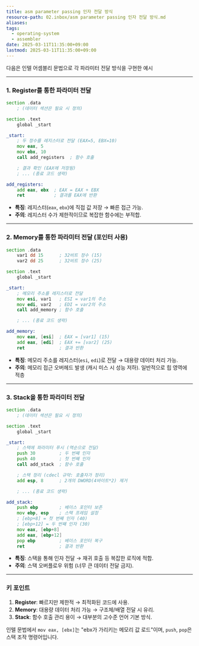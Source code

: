 ```yaml
---
title: asm parameter passing 인자 전달 방식
resource-path: 02.inbox/asm parameter passing 인자 전달 방식.md
aliases:
tags:
  - operating-system
  - assembler
date: 2025-03-11T11:35:00+09:00
lastmod: 2025-03-11T11:35:00+09:00
---
```

다음은 인텔 어셈블리 문법으로 각 파라미터 전달 방식을 구현한 예시

---

### **1. Register를 통한 파라미터 전달**
```asm
section .data
    ; (데이터 섹션은 필요 시 정의)

section .text
    global _start

_start:
    ; 두 정수를 레지스터로 전달 (EAX=5, EBX=10)
    mov eax, 5
    mov ebx, 10
    call add_registers  ; 함수 호출

    ; 결과 확인 (EAX에 저장됨)
    ; ... (종료 코드 생략)

add_registers:
    add eax, ebx  ; EAX = EAX + EBX
    ret           ; 결과를 EAX에 반환
```
- **특징**: 레지스터(`eax`, `ebx`)에 직접 값 저장 → 빠른 접근 가능.
- **주의**: 레지스터 수가 제한적이므로 복잡한 함수에는 부적합.

---

### **2. Memory를 통한 파라미터 전달 (포인터 사용)**
```asm
section .data
    var1 dd 15      ; 32비트 정수 (15)
    var2 dd 25      ; 32비트 정수 (25)

section .text
    global _start

_start:
    ; 메모리 주소를 레지스터로 전달
    mov esi, var1   ; ESI = var1의 주소
    mov edi, var2   ; EDI = var2의 주소
    call add_memory ; 함수 호출

    ; ... (종료 코드 생략)

add_memory:
    mov eax, [esi]  ; EAX = [var1] (15)
    add eax, [edi]  ; EAX += [var2] (25)
    ret             ; 결과 반환
```
- **특징**: 메모리 주소를 레지스터(`esi`, `edi`)로 전달 → 대용량 데이터 처리 가능.
- **주의**: 메모리 접근 오버헤드 발생 (캐시 미스 시 성능 저하).
일반적으로 힙 영역에 적층
---

### **3. Stack을 통한 파라미터 전달**
```asm
section .data
    ; (데이터 섹션은 필요 시 정의)

section .text
    global _start

_start:
    ; 스택에 파라미터 푸시 (역순으로 전달)
    push 30         ; 두 번째 인자
    push 40         ; 첫 번째 인자
    call add_stack  ; 함수 호출

    ; 스택 정리 (cdecl 규약: 호출자가 정리)
    add esp, 8      ; 2개의 DWORD(4바이트*2) 제거

    ; ... (종료 코드 생략)

add_stack:
    push ebp        ; 베이스 포인터 보존
    mov ebp, esp    ; 스택 프레임 설정
    ; [ebp+8] = 첫 번째 인자 (40)
    ; [ebp+12] = 두 번째 인자 (30)
    mov eax, [ebp+8]
    add eax, [ebp+12]
    pop ebp         ; 베이스 포인터 복구
    ret             ; 결과 반환
```
- **특징**: 스택을 통해 인자 전달 → 재귀 호출 등 복잡한 로직에 적합.
- **주의**: 스택 오버플로우 위험 (너무 큰 데이터 전달 금지).

---

### **키 포인트**
1. **Register**: 빠르지만 제한적 → 최적화된 코드에 사용.
2. **Memory**: 대용량 데이터 처리 가능 → 구조체/배열 전달 시 유리.
3. **Stack**: 함수 호출 관리 용이 → 대부분의 고수준 언어 기본 방식.

인텔 문법에서 `mov eax, [ebx]`는 "ebx가 가리키는 메모리 값 로드"이며, `push`, `pop`은 스택 조작 명령어입니다.